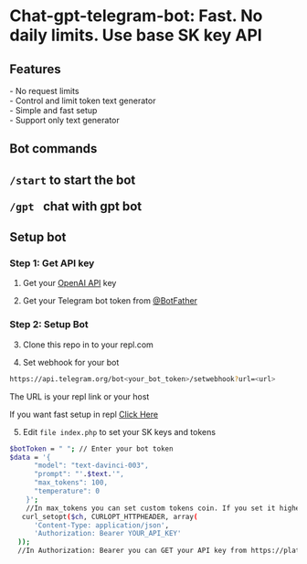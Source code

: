 # Chat-gpt-telegram-bot: Fast. No daily limits. Use base SK key API
<h2>Features</h2>  
- No request limits
<br>
- Control and limit token text generator
<br>	
- Simple and fast setup
<br>	
- Support only text generator
<br>
 <h2>Bot commands<h2>
 <code>/start</code> to start the bot
 
 <code>/gpt </code> chat with gpt bot
<h2>Setup bot</h2>
<h3>Step 1: Get API key</h3>

1. Get your [OpenAI API](https://openai.com/api/) key

2. Get your Telegram bot token from [@BotFather](https://t.me/BotFather)

<h3>Step 2: Setup Bot</h3>

3. Clone this repo in to your repl.com

4. Set webhook for your bot 
```bash
https://api.telegram.org/bot<your_bot_token>/setwebhook?url=<url>
```
The URL is your repl link or your host

If you want fast setup in repl [Click Here](https://replit.com/@vovabj/Chat-GPT-bot-temple)

5. Edit `file index.php` to set your SK keys and tokens
```bash
$botToken = " "; // Enter your bot token
$data = '{
      "model": "text-davinci-003",
      "prompt": "'.$text.'",
      "max_tokens": 100, 
      "temperature": 0
    }';
    //In max_tokens you can set custom tokens coin. If you set it higher, your bill will be higher and you get more text.
   curl_setopt($ch, CURLOPT_HTTPHEADER, array(
      'Content-Type: application/json',
      'Authorization: Bearer YOUR_API_KEY'
  ));
  //In Authorization: Bearer you can GET your API key from https://platform.openai.com/account/api-keys
		
```

